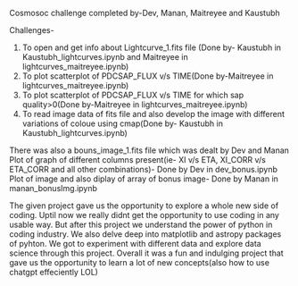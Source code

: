 Cosmosoc challenge completed by-Dev, Manan, Maitreyee and Kaustubh

Challenges- 
1. To open and get info about Lightcurve_1.fits file (Done by- Kaustubh in Kaustubh_lightcurves.ipynb and Maitreyee in lightcurves_maitreyee.ipynb)
2. To plot scatterplot of PDCSAP_FLUX v/s TIME(Done by-Maitreyee in lightcurves_maitreyee.ipynb)
3. To plot scatterplot of PDCSAP_FLUX v/s TIME for which sap quality>0(Done by-Maitreyee in lightcurves_maitreyee.ipynb)
4. To read image data of fits file and also develop the image with different variations of coloue using cmap(Done by- Kaustubh in Kaustubh_lightcurves.ipynb)

 There was also a bouns_image_1.fits file which was dealt by Dev and Manan
 Plot of graph of different columns present(ie- XI v/s ETA, XI_CORR v/s ETA_CORR and all other combinations)- Done by Dev in dev_bonus.ipynb
 Plot of image and also diplay of array of bonus image- Done by Manan in manan_bonusImg.ipynb

The given project gave us the opportunity to explore a whole new side of coding. Uptil now we really didnt get the opportunity to use coding in any usable way. But after this project we understand the power of python in coding industry. We also delve deep into matplotlib and astropy packages of pyhton. We got to experiment with different data and explore data science through this project. Overall it was a fun and indulging project that gave us the opportunity to learn a lot of new concepts(also how to use chatgpt effeciently LOL)
